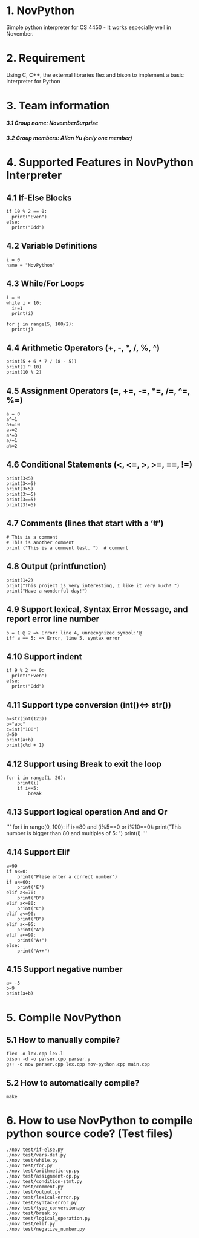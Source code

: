 # 1. NovPython
Simple python interpreter for CS 4450 - It works especially well in November. 

# 2. Requirement
Using C, C++, the external libraries flex and bison to implement a basic Interpreter for Python

# 3. Team information
##### 3.1 Group name: NovemberSurprise
##### 3.2 Group members: Alian Yu (only one member)

# 4. Supported Features in NovPython Interpreter
## 4.1 If-Else Blocks
```
if 10 % 2 == 0:
  print("Even")
else:
  print("Odd")
```

## 4.2 Variable Definitions
```
i = 0
name = "NovPython"
```
## 4.3 While/For Loops
```
i = 0
while i < 10:
  i+=1
  print(i)

for j in range(5, 100/2):
  print(j)
```

## 4.4 Arithmetic Operators (+, -, *, /, %, ^)
```
print(5 + 6 * 7 / (8 - 5))
print(1 ^ 10)
print(10 % 2)
```

## 4.5 Assignment Operators (=, +=, -=, *=, /=, ^=, %=)
```
a = 0
a^=1
a+=10
a-=2
a*=3
a/=1
a%=2
```

## 4.6 Conditional Statements (<, <=, >, >=, ==, !=)
```
print(3<5)
print(3<=5)
print(3>5)
print(3>=5)
print(3==5)
print(3!=5)
```

## 4.7 Comments (lines that start with a ‘#’)
```
# This is a comment
# This is another comment
print ("This is a comment test. ")  # comment
```

## 4.8 Output (printfunction)
```
print(1+2)  
print("This project is very interesting, I like it very much! ")
print("Have a wonderful day!")
```

## 4.9 Support lexical, Syntax Error Message, and report error line number

```
b = 1 @ 2 => Error: line 4, unrecognized symbol:'@'
iff a == 5: => Error, line 5, syntax error
```

## 4.10 Support indent
```
if 9 % 2 == 0:
  print("Even")
else:
  print("Odd")
```
## 4.11 Support type conversion (int()<=> str())
```
a=str(int(123))
b="abc"
c=int("100")
d=50
print(a+b)
print(c%d + 1)
```
## 4.12 Support using Break to exit the loop
```
for i in range(1, 20):
    print(i)
    if i==5:
        break
```
## 4.13 Support logical operation And and Or
'''
for i in range(0, 100):
    if i>=80 and (i%5==0 or i%10==0):
        print("This number is bigger than 80 and multiples of 5: ")
        print(i)
'''
## 4.14 Support Elif
```
a=99
if a<=0:
    print("Plese enter a correct number")
if a<=60:
    print('E')
elif a<=70:
    print("D")
elif a<=80:
    print("C")
elif a<=90:
    print("B")
elif a<=95:
    print("A")
elif a<=99:
    print("A+")
else:
    print("A++")
```
## 4.15 Support negative number
```
a= -5
b=9
print(a+b)
```

# 5. Compile NovPython
## 5.1 How to manually compile?
```
flex -o lex.cpp lex.l
bison -d -o parser.cpp parser.y
g++ -o nov parser.cpp lex.cpp nov-python.cpp main.cpp
```
## 5.2 How to automatically compile?
```
make
```

# 6. How to use NovPython to compile python source code? (Test files)
```
./nov test/if-else.py
./nov test/vars-def.py
./nov test/while.py
./nov test/for.py
./nov test/arithmetic-op.py
./nov test/assignment-op.py
./nov test/condition-stmt.py
./nov test/comment.py
./nov test/output.py
./nov test/lexical-error.py
./nov test/syntax-error.py
./nov test/type_conversion.py
./nov test/break.py
./nov test/logical_operation.py
./nov test/elif.py
./nov test/negative_number.py
```
